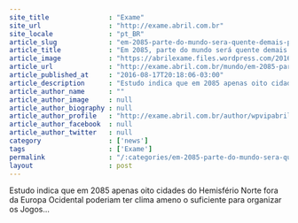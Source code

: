 ```yaml
---
site_title               : "Exame"
site_url                 : "http://exame.abril.com.br"
site_locale              : "pt_BR"
article_slug             : "em-2085-parte-do-mundo-sera-quente-demais-para-olimpiadas"
article_title            : "Em 2085, parte do mundo será quente demais para Olimpíadas"
article_image            : "https://abrilexame.files.wordpress.com/2016/09/size_960_16_9_protesto-pelo-clima-na-australia.jpg?quality=70&strip=all&w=960"
article_url              : "http://exame.abril.com.br/mundo/em-2085-parte-do-mundo-sera-quente-demais-para-olimpiadas/"
article_published_at     : "2016-08-17T20:18:06-03:00"
article_description      : "Estudo indica que em 2085 apenas oito cidades do Hemisfério Norte fora da Europa Ocidental poderiam ter clima ameno o suficiente para organizar os Jogos..."
article_author_name      : ""
article_author_image     : null
article_author_biography : null
article_author_profile   : "http://exame.abril.com.br/author/wpvipabril/"
article_author_facebook  : null
article_author_twitter   : null
category                 : ['news']
tags                     : ['Exame']
permalink                : "/:categories/em-2085-parte-do-mundo-sera-quente-demais-para-olimpiadas/"
layout                   : post
---
```


Estudo indica que em 2085 apenas oito cidades do Hemisfério Norte fora da Europa Ocidental poderiam ter clima ameno o suficiente para organizar os Jogos...
